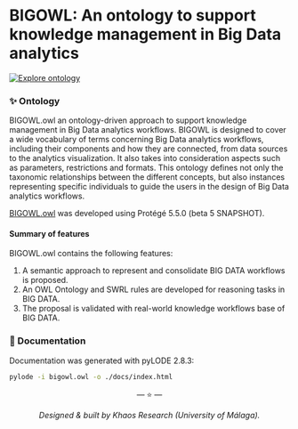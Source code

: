 # BIGOWL: An ontology to support knowledge management in Big Data analytics

[![Explore ontology](https://img.shields.io/badge/explore-WebVOWL-orange.svg?style=flat-square)](www.visualdataweb.de/webvowl/#iri=https://raw.githubusercontent.com/KhaosResearch/BIGOWL/master/BIGOWL.owl)

### ✨ Ontology 

BIGOWL.owl an ontology-driven approach to support knowledge management in Big Data analytics workflows. BIGOWL is designed to cover a wide vocabulary of terms concerning Big Data analytics workflows, including their components and how they are connected, from data sources to the analytics visualization. It also takes into consideration aspects such as parameters, restrictions and formats. This ontology defines not only the taxonomic relationships between the different concepts, but also instances representing specific individuals to guide the users in the design of Big Data analytics workflows.

[BIGOWL.owl](BIGOWL.owl) was developed using Protégé 5.5.0 (beta 5 SNAPSHOT).

#### Summary of features
BIGOWL.owl contains the following features:
1.	A semantic approach to represent and consolidate BIG DATA workflows is proposed.
2.	An OWL Ontology and SWRL rules are developed for reasoning tasks in BIG DATA.
3.	The proposal is validated with real-world knowledge workflows base of BIG DATA.

### 📖 Documentation

Documentation was generated with pyLODE 2.8.3:

```bash
pylode -i bigowl.owl -o ./docs/index.html
```

<p align="center">&mdash; ⭐️ &mdash;</p>
<p align="center"><i>Designed & built by Khaos Research (University of Málaga).</i></p>
